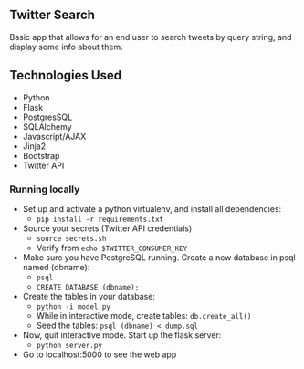 ## Twitter Search
Basic app that allows for an end user to search tweets by query string, and display some info about them.

## <a name="technologiesused"></a>Technologies Used

* Python
* Flask
* PostgresSQL
* SQLAlchemy
* Javascript/AJAX
* Jinja2
* Bootstrap
* Twitter API

### Running locally

  * Set up and activate a python virtualenv, and install all dependencies:
    * `pip install -r requirements.txt`
  * Source your secrets (Twitter API credentials)
    * `source secrets.sh`
    * Verify from `echo $TWITTER_CONSUMER_KEY`
  * Make sure you have PostgreSQL running. Create a new database in psql named (dbname):
    * `psql`
    * `CREATE DATABASE (dbname);`
  * Create the tables in your database:
    * `python -i model.py`
    * While in interactive mode, create tables: `db.create_all()`
    * Seed the tables: `psql (dbname) < dump.sql`
  * Now, quit interactive mode. Start up the flask server:
    * `python server.py`
  * Go to localhost:5000 to see the web app